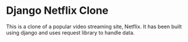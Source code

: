 # Django Netflix Clone
This is a clone of a popular video streaming site, Netflix. It has been built using django and uses request library to handle data.
